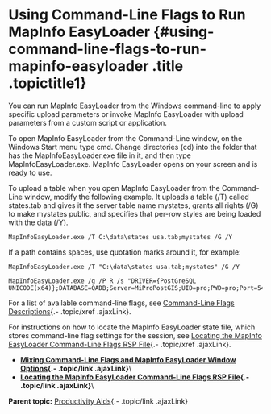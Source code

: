 Using Command-Line Flags to Run MapInfo EasyLoader {#using-command-line-flags-to-run-mapinfo-easyloader .title .topictitle1}
==================================================

<div class="body conbody">

You can run MapInfo EasyLoader from the Windows command-line to apply specific upload parameters or invoke MapInfo EasyLoader with upload parameters from a custom script or application.

To open MapInfo EasyLoader from the <span class="keyword wintitle">Command-Line</span> window, on the Windows <span class="ph uicontrol">Start</span> menu type cmd. Change directories (cd) into the folder that has the MapInfoEasyLoader.exe file in it, and then type MapInfoEasyLoader.exe. MapInfo EasyLoader opens on your screen and is ready to use.

To upload a table when you open MapInfo EasyLoader from the <span class="keyword wintitle">Command-Line</span> window, modify the following example. It uploads a table (/T) called <span class="ph filepath">states.tab</span> and gives it the server table name mystates, grants all rights (/G) to make mystates public, and specifies that per-row styles are being loaded with the data (/Y).

``` {.pre .codeblock}
MapInfoEasyLoader.exe /T C:\data\states usa.tab;mystates /G /Y
```

If a path contains spaces, use quotation marks around it, for example:

``` {.pre .codeblock}
MapInfoEasyLoader.exe /T "C:\data\states usa.tab;mystates" /G /Y
```

``` {.pre .codeblock}
MapInfoEasyLoader.exe /g /P R /s "DRIVER={PostGreSQL UNICODE(x64)};DATABASE=QADB;Server=MiProPostGIS;UID=pro;PWD=pro;Port=5432"
```

For a list of available command-line flags, see [Command-Line Flags Descriptions](guide/productivity/commandlineflags.html){.- .topic/xref .ajaxLink}.

For instructions on how to locate the MapInfo EasyLoader state file, which stores command-line flag settings for the session, see [Locating the MapInfo EasyLoader Command-Line Flags RSP File](guide/productivity/locatingrspfile.html){.- .topic/xref .ajaxLink}.

</div>

<div class="related-links" functx="http://www.functx.com">

<div class="related-links-title">

</div>

-   **[Mixing Command-Line Flags and MapInfo EasyLoader Window Options](guide/productivity/../../guide/productivity/mixingcommandlineflags.html){.- .topic/link .ajaxLink}**\
-   **[Locating the MapInfo EasyLoader Command-Line Flags RSP File](guide/productivity/../../guide/productivity/locatingrspfile.html){.- .topic/link .ajaxLink}**\

<div class="familylinks">

<div class="parentlink">

**Parent topic:** [Productivity Aids](guide/productivity/../../guide/productivity/chapterproductivityaids.html){.- .topic/link .ajaxLink}

</div>

</div>

</div>
